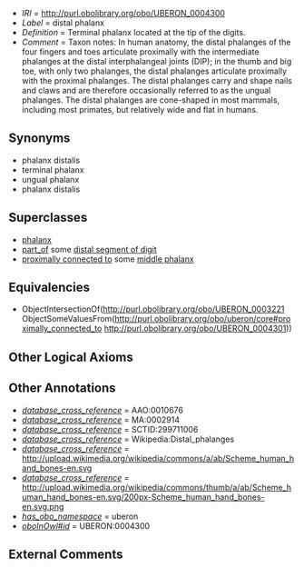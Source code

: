  * *IRI* = http://purl.obolibrary.org/obo/UBERON_0004300
 * *Label* = distal phalanx
 * *Definition* = Terminal phalanx located at the tip of the digits.
 * *Comment* = Taxon notes: In human anatomy, the distal phalanges of the four fingers and toes articulate proximally with the intermediate phalanges at the distal interphalangeal joints (DIP); in the thumb and big toe, with only two phalanges, the distal phalanges articulate proximally with the proximal phalanges. The distal phalanges carry and shape nails and claws and are therefore occasionally referred to as the ungual phalanges. The distal phalanges are cone-shaped in most mammals, including most primates, but relatively wide and flat in humans.

## Synonyms

 * phalanx distalis
 * terminal phalanx
 * ungual phalanx
 * phalanx distalis

## Superclasses

 * [phalanx](../../UBERON/21/UBERON_0003221.md)
 * [part_of](../../BFO/50/BFO_0000050.md) some [distal segment of digit](../../UBERON/51/UBERON_0009551.md)
 * [proximally connected to](../../core#proximally/to/core#proximally_connected_to.md) some [middle phalanx](../../UBERON/01/UBERON_0004301.md)

## Equivalencies

 * ObjectIntersectionOf(<http://purl.obolibrary.org/obo/UBERON_0003221> ObjectSomeValuesFrom(<http://purl.obolibrary.org/obo/uberon/core#proximally_connected_to> <http://purl.obolibrary.org/obo/UBERON_0004301>))

## Other Logical Axioms


## Other Annotations

 * *[database_cross_reference](../../ef/oboInOwl#hasDbXref.md)* = AAO:0010676
 * *[database_cross_reference](../../ef/oboInOwl#hasDbXref.md)* = MA:0002914
 * *[database_cross_reference](../../ef/oboInOwl#hasDbXref.md)* = SCTID:299711006
 * *[database_cross_reference](../../ef/oboInOwl#hasDbXref.md)* = Wikipedia:Distal_phalanges
 * *[database_cross_reference](../../ef/oboInOwl#hasDbXref.md)* = http://upload.wikimedia.org/wikipedia/commons/a/ab/Scheme_human_hand_bones-en.svg
 * *[database_cross_reference](../../ef/oboInOwl#hasDbXref.md)* = http://upload.wikimedia.org/wikipedia/commons/thumb/a/ab/Scheme_human_hand_bones-en.svg/200px-Scheme_human_hand_bones-en.svg.png
 * *[has_obo_namespace](../../ce/oboInOwl#hasOBONamespace.md)* = uberon
 * *[oboInOwl#id](../../id/oboInOwl#id.md)* = UBERON:0004300

## External Comments

